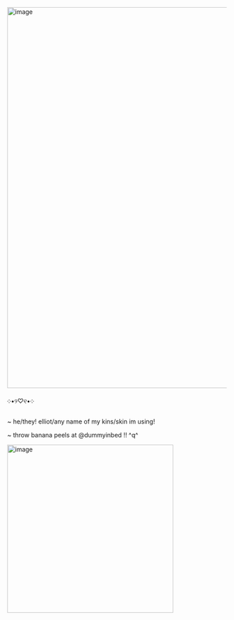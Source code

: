 <img width="736" height="875" alt="image" src="https://github.com/user-attachments/assets/e4eb4945-7421-4064-92e5-4439a23dccaa" />


 ༶•୨♡୧•༶ 







~ he/they! elliot/any name of my kins/skin im using!

~ throw banana peels at @dummyinbed !! ^q^

<img width="381" height="386" alt="image" src="https://github.com/user-attachments/assets/38e18ed7-470d-4d99-9b26-9b7bfa3c102d" />








<!--
**sspacedoutz/sspacedoutz** is a ✨ _special_ ✨ repository because its `README.md` (this file) appears on your GitHub profile.

Here are some ideas to get you started:

- 🔭 I’m currently working on ...
- 🌱 I’m currently learning ...
- 👯 I’m looking to collaborate on ...
- 🤔 I’m looking for help with ...
- 💬 Ask me about ...
- 📫 How to reach me: ...
- 😄 Pronouns: ...
- ⚡ Fun fact: ...
-->
